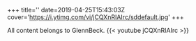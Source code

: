 +++
title=''
date=2019-04-25T15:43:03Z
cover='https://i.ytimg.com/vi/jCQXnRIAIrc/sddefault.jpg'
+++

All content belongs to GlennBeck.
{{< youtube jCQXnRIAIrc >}}

